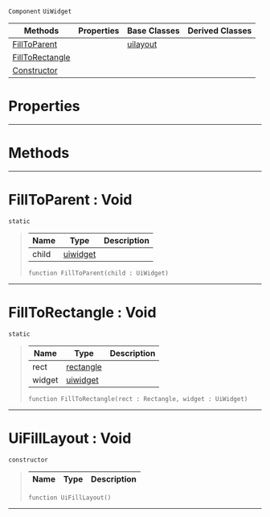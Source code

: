  `Component` `UiWidget`



|Methods|Properties|Base Classes|Derived Classes|
|---|---|---|---|
|[ FillToParent](https://github.com/ArendDanielek/ZeroDocsTest/blob/master/code_reference/class_reference/uifilllayout.markdown#filltoparent-void)| |[uilayout](https://github.com/ArendDanielek/ZeroDocsTest/blob/master/code_reference/class_reference/uilayout.markdown)| |
|[ FillToRectangle](https://github.com/ArendDanielek/ZeroDocsTest/blob/master/code_reference/class_reference/uifilllayout.markdown#filltorectangle-void)| | | |
|[ Constructor](https://github.com/ArendDanielek/ZeroDocsTest/blob/master/code_reference/class_reference/uifilllayout.markdown#uifilllayout-void)| | | |


 #  Properties


---  
 #  Methods


---  
 #  FillToParent : Void

 `static`

> 
> |Name|Type|Description|
> |---|---|---|
> |child|[uiwidget](https://github.com/ArendDanielek/ZeroDocsTest/blob/master/code_reference/class_reference/uiwidget.markdown)| |
> ``` lang=cpp, name=Zilch
> function FillToParent(child : UiWidget)
> ``` 


---  
 #  FillToRectangle : Void

 `static`

> 
> |Name|Type|Description|
> |---|---|---|
> |rect|[rectangle](https://github.com/ArendDanielek/ZeroDocsTest/blob/master/code_reference/class_reference/rectangle.markdown)| |
> |widget|[uiwidget](https://github.com/ArendDanielek/ZeroDocsTest/blob/master/code_reference/class_reference/uiwidget.markdown)| |
> ``` lang=cpp, name=Zilch
> function FillToRectangle(rect : Rectangle, widget : UiWidget)
> ``` 


---  
 #  UiFillLayout : Void

 `constructor`

> 
> |Name|Type|Description|
> |---|---|---|
> ``` lang=cpp, name=Zilch
> function UiFillLayout()
> ``` 


---  
 
  
  
  
  
  
  
  

 